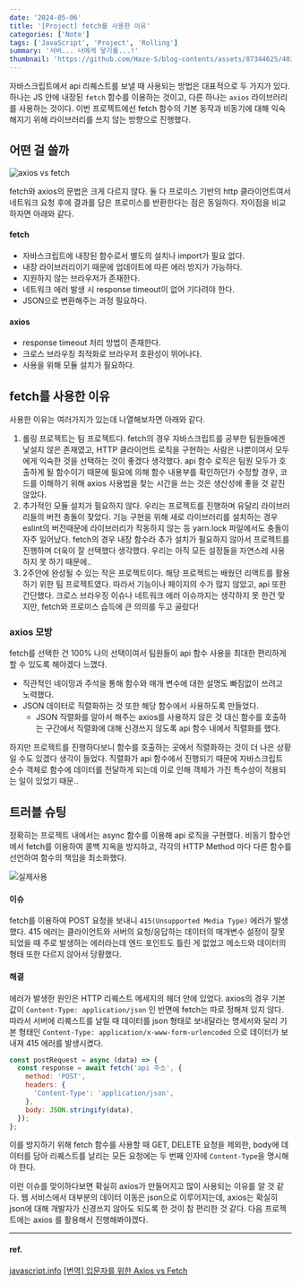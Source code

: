 ```yaml
---
date: '2024-05-06'
title: '[Project] fetch를 사용한 이유'
categories: ['Note']
tags: ['JavaScript', 'Project', 'Rolling']
summary: '서버... 너에게 닿기를...!'
thumbnail: 'https://github.com/Haze-S/blog-contents/assets/87344625/403a3b63-a3af-41c5-9ce9-895b67c803d2'
---
```


자바스크립트에서 api 리퀘스트를 보낼 때 사용되는 방법은 대표적으로 두 가지가 있다. 하나는 JS 안에 내장된 `fetch` 함수를 이용하는 것이고, 다른 하나는 `axios` 라이브러리를 사용하는 것이다. 이번 프로젝트에선 fetch 함수의 기본 동작과 비동기에 대해 익숙해지기 위해 라이브러리를 쓰지 않는 방향으로 진행했다.

## 어떤 걸 쓸까

![axios vs fetch](https://github.com/Haze-S/blog-contents/assets/87344625/505a45db-821c-4d4d-a51d-7ef9f070d1c5)

fetch와 axios의 문법은 크게 다르지 않다. 둘 다 프로미스 기반의 http 클라이언트여서 네트워크 요청 후에 결과를 담은 프로미스를 반환한다는 점은 동일하다. 차이점을 비교하자면 아래와 같다.

#### fetch

- 자바스크립트에 내장된 함수로서 별도의 설치나 import가 필요 없다.
- 내장 라이브러리이기 때문에 업데이트에 따른 에러 방지가 가능하다.
- 지원하지 않는 브라우저가 존재한다.
- 네트워크 에러 발생 시 response timeout이 없어 기다려야 한다.
- JSON으로 변환해주는 과정 필요하다.

#### axios

- response timeout 처리 방법이 존재한다.
- 크로스 브라우징 최적화로 브라우저 호환성이 뛰어나다.
- 사용을 위해 모듈 설치가 필요하다.

## fetch를 사용한 이유

사용한 이유는 여러가지가 있는데 나열해보자면 아래와 같다.

1. 롤링 프로젝트는 팀 프로젝트다.
   fetch의 경우 자바스크립트를 공부한 팀원들에겐 낯설지 않은 존재였고, HTTP 클라이언트 로직을 구현하는 사람은 나뿐이여서 모두에게 익숙한 것을 선택하는 것이 좋겠다 생각했다. api 함수 로직은 팀원 모두가 호출하게 될 함수이기 때문에 필요에 의해 함수 내용부를 확인하던가 수정할 경우, 코드를 이해하기 위해 axios 사용법을 찾는 시간을 쓰는 것은 생산성에 좋을 것 같진 않았다.
   <br/>
2. 추가적인 모듈 설치가 필요하지 않다.
   우리는 프로젝트를 진행하며 유달리 라이브러리들의 버전 충돌이 잦았다. 기능 구현을 위해 새로 라이브러리를 설치하는 경우 eslint의 버전때문에 라이브러리가 작동하지 않는 등 yarn.lock 파일에서도 충돌이 자주 일어났다. fetch의 경우 내장 함수라 추가 설치가 필요하지 않아서 프로젝트를 진행하며 더욱이 잘 선택했다 생각했다. 우리는 아직 모든 설정들을 자연스레 사용하지 못 하기 때문에..
   <br/>
3. 2주안에 완성될 수 있는 작은 프로젝트이다.
   해당 프로젝트는 배웠던 리액트를 활용하기 위한 팀 프로젝트였다. 따라서 기능이나 페이지의 수가 많지 않았고, api 또한 간단했다. 크로스 브라우징 이슈나 네트워크 에러 이슈까지는 생각하지 못 한건 맞지만, fetch와 프로미스 습득에 큰 의의를 두고 골랐다!

### axios 모방

fetch를 선택한 건 100% 나의 선택이여서 팀원들이 api 함수 사용을 최대한 편리하게 할 수 있도록 해야겠다 느꼈다.

- 직관적인 네이밍과 주석을 통해 함수와 매개 변수에 대한 설명도 빠짐없이 쓰려고 노력했다.
- JSON 데이터로 직렬화하는 것 또한 해당 함수에서 사용하도록 만들었다.
  - JSON 직렬화를 알아서 해주는 axios를 사용하지 않은 것 대신 함수를 호출하는 구간에서 직렬화에 대해 신경쓰지 않도록 api 함수 내에서 직렬화를 했다.

하지만 프로젝트를 진행하다보니 함수를 호출하는 곳에서 직렬화하는 것이 더 나은 상황일 수도 있겠다 생각이 들었다. 직렬화가 api 함수에서 진행되기 때문에 자바스크립트 순수 객체로 함수에 데이터를 전달하게 되는데 이로 인해 객체가 가진 특수성이 적용되는 일이 있었기 때문..

## 트러블 슈팅

정확히는 프로젝트 내에서는 async 함수를 이용해 api 로직을 구현했다. 비동기 함수안에서 fetch를 이용하여 콜백 지옥을 방지하고, 각각의 HTTP Method 마다 다른 함수를 선언하여 함수의 책임을 최소화했다.

![실제사용](https://github.com/Haze-S/blog-contents/assets/87344625/5a121011-8059-4e9a-b2d0-b0fdcab9868e)

#### 이슈

fetch를 이용하여 POST 요청을 보내니 `415(Unsupported Media Type)` 에러가 발생했다.
415 에러는 클라이언트와 서버의 요청/응답하는 데이터의 매개변수 설정이 잘못되었을 때 주로 발생하는 에러라는데 엔드 포인트도 틀린 게 없었고 메소드와 데이터의 형태 또한 다르지 않아서 당황했다.

#### 해결

에러가 발생한 원인은 HTTP 리퀘스트 메세지의 헤더 안에 있었다. axios의 경우 기본값이 `Content-Type: application/json` 인 반면에 fetch는 따로 정해져 있지 않다. 따라서 서버에 리퀘스트를 날릴 때 데이터를 json 형태로 보내달라는 명세서와 달리 기본 형태인 `Content-Type: application/x-www-form-urlencoded` 으로 데이터가 보내져 415 에러를 발생시켰다.

```js
const postRequest = async (data) => {
  const response = await fetch('api 주소', {
    method: 'POST',
    headers: {
      'Content-Type': 'application/json',
    },
    body: JSON.stringify(data),
  });
};
```

이를 방지하기 위해 fetch 함수를 사용할 때 GET, DELETE 요청을 제외한, body에 데이터를 담아 리퀘스트를 날리는 모든 요청에는 두 번째 인자에 `Content-Type`을 명시해야 한다.

이런 이슈를 맞이하다보면 확실히 axios가 만들어지고 많이 사용되는 이유를 알 것 같다. 웹 서비스에서 대부분의 데이터 이동은 json으로 이루어지는데, axios는 확실히 json에 대해 개발자가 신경쓰지 않아도 되도록 한 것이 참 편리한 것 같다. 다음 프로젝트에는 axios 를 활용해서 진행해봐야겠다.

---

#### ref.

[javascript.info](https://ko.javascript.info/fetch#ref-351)
[[번역] 입문자를 위한 Axios vs Fetch](https://velog.io/@eunbinn/Axios-vs-Fetch)
